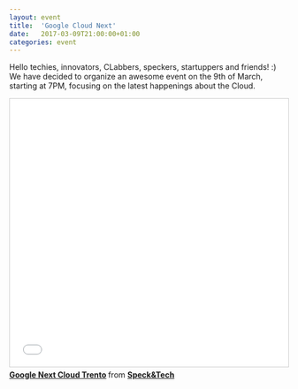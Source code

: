 ```yaml
---
layout: event
title:  'Google Cloud Next'
date:   2017-03-09T21:00:00+01:00
categories: event
---
```


Hello techies, innovators, CLabbers, speckers, startuppers and friends! :)
We have decided to organize an awesome event on the 9th of March, starting at 7PM, focusing on the latest happenings about the Cloud.

<iframe src="//www.slideshare.net/slideshow/embed_code/key/3wxymBNcdjabwV" width="595" height="485" frameborder="0" marginwidth="0" marginheight="0" scrolling="no" style="border:1px solid #CCC; border-width:1px; margin-bottom:5px; max-width: 100%;" allowfullscreen> </iframe> <div style="margin-bottom:5px"> <strong> <a href="//www.slideshare.net/speckandtech/google-next-cloud-trento" title="Google Next Cloud Trento" target="_blank">Google Next Cloud Trento</a> </strong> from <strong><a target="_blank" href="//www.facebook.com/speckandtech/">Speck&amp;Tech</a></strong> </div>
